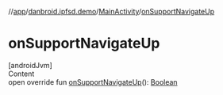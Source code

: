 //[app](../../index.md)/[danbroid.ipfsd.demo](../index.md)/[MainActivity](index.md)/[onSupportNavigateUp](on-support-navigate-up.md)



# onSupportNavigateUp  
[androidJvm]  
Content  
open override fun [onSupportNavigateUp](on-support-navigate-up.md)(): [Boolean](https://kotlinlang.org/api/latest/jvm/stdlib/kotlin/-boolean/index.html)  



